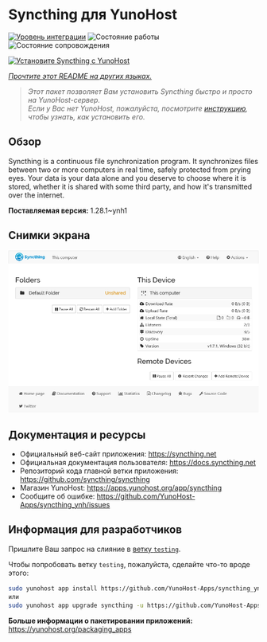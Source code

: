<!--
Важно: этот README был автоматически сгенерирован <https://github.com/YunoHost/apps/tree/master/tools/readme_generator>
Он НЕ ДОЛЖЕН редактироваться вручную.
-->

# Syncthing для YunoHost

[![Уровень интеграции](https://apps.yunohost.org/badge/integration/syncthing)](https://ci-apps.yunohost.org/ci/apps/syncthing/)
![Состояние работы](https://apps.yunohost.org/badge/state/syncthing)
![Состояние сопровождения](https://apps.yunohost.org/badge/maintained/syncthing)

[![Установите Syncthing с YunoHost](https://install-app.yunohost.org/install-with-yunohost.svg)](https://install-app.yunohost.org/?app=syncthing)

*[Прочтите этот README на других языках.](./ALL_README.md)*

> *Этот пакет позволяет Вам установить Syncthing быстро и просто на YunoHost-сервер.*  
> *Если у Вас нет YunoHost, пожалуйста, посмотрите [инструкцию](https://yunohost.org/install), чтобы узнать, как установить его.*

## Обзор

Syncthing is a continuous file synchronization program. It synchronizes files between two or more computers in real time, safely protected from prying eyes. Your data is your data alone and you deserve to choose where it is stored, whether it is shared with some third party, and how it's transmitted over the internet.


**Поставляемая версия:** 1.28.1~ynh1

## Снимки экрана

![Снимок экрана Syncthing](./doc/screenshots/screenshot1.png)

## Документация и ресурсы

- Официальный веб-сайт приложения: <https://syncthing.net>
- Официальная документация пользователя: <https://docs.syncthing.net>
- Репозиторий кода главной ветки приложения: <https://github.com/syncthing/syncthing>
- Магазин YunoHost: <https://apps.yunohost.org/app/syncthing>
- Сообщите об ошибке: <https://github.com/YunoHost-Apps/syncthing_ynh/issues>

## Информация для разработчиков

Пришлите Ваш запрос на слияние в [ветку `testing`](https://github.com/YunoHost-Apps/syncthing_ynh/tree/testing).

Чтобы попробовать ветку `testing`, пожалуйста, сделайте что-то вроде этого:

```bash
sudo yunohost app install https://github.com/YunoHost-Apps/syncthing_ynh/tree/testing --debug
или
sudo yunohost app upgrade syncthing -u https://github.com/YunoHost-Apps/syncthing_ynh/tree/testing --debug
```

**Больше информации о пакетировании приложений:** <https://yunohost.org/packaging_apps>
